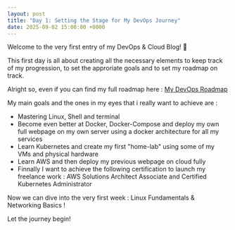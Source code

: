 ```yaml
---
layout: post
title: "Day 1: Setting the Stage for My DevOps Journey"
date: 2025-09-02 15:00:00 +0000
---
```


Welcome to the very first entry of my DevOps & Cloud Blog! 👋

This first day is all about creating all the necessary elements to keep track of my progression, to set the approriate goals and to set my roadmap on track.

Alright so, even if you can find my full roadmap here : [My DevOps Roadmap](https://github.com/Vlad-PLK/DevOps-Cloud-Portfolio/blob/main/ROADMAP.md)

My main goals and the ones in my eyes that i really want to achieve are : 
- Mastering Linux, Shell and terminal
- Become even better at Docker, Docker-Compose and deploy my own full webpage on my own server using a docker architecture for all my services
- Learn Kubernetes and create my first "home-lab" using some of my VMs and physical hardware
- Learn AWS and then deploy my previous webpage on cloud fully
- Finnally I want to achieve the following certification to launch my freelance work : AWS Solutions Architect Associate and Certified Kubernetes Administrator

Now we can dive into the very first week : Linux Fundamentals & Networking Basics !

Let the journey begin!